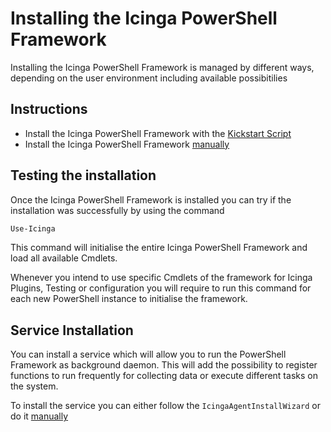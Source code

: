 Installing the Icinga PowerShell Framework
===

Installing the Icinga PowerShell Framework is managed by different ways, depending on the user environment including available possibitilies

Instructions
---

* Install the Icinga PowerShell Framework with the [Kickstart Script](installation/01-Kickstart-Script.md)
* Install the Icinga PowerShell Framework [manually](installation/02-Manual-Installation.md)

Testing the installation
---

Once the Icinga PowerShell Framework is installed you can try if the installation was successfully by using the command

```powershell
Use-Icinga
```

This command will initialise the entire Icinga PowerShell Framework and load all available Cmdlets.

Whenever you intend to use specific Cmdlets of the framework for Icinga Plugins, Testing or configuration you will require to run this command for each new PowerShell instance to initialise the framework.

Service Installation
---

You can install a service which will allow you to run the PowerShell Framework as background daemon. This will add the possibility to register functions to run frequently for collecting data or execute different tasks on the system.

To install the service you can either follow the `IcingaAgentInstallWizard` or do it [manually](service/01-Install-Service.md)

